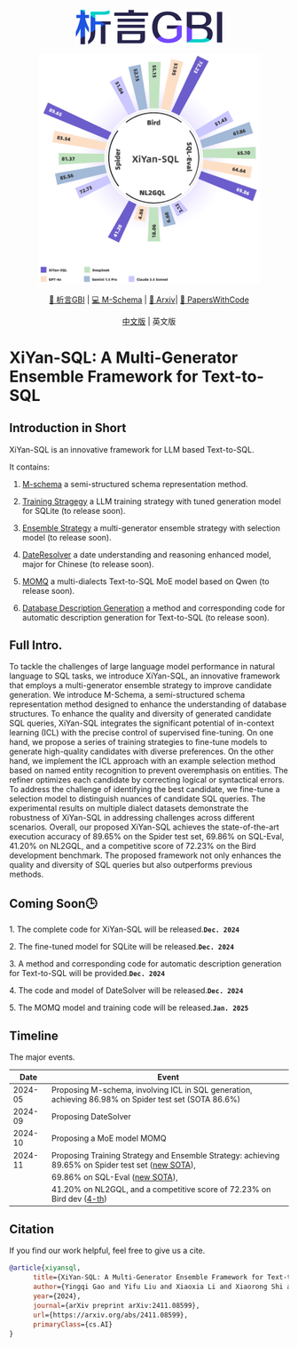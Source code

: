 <p align="center">
  <img src="https://raw.githubusercontent.com/XGenerationLab/XiYan-SQL/main/xiyanGBI.png" alt="image" />
</p>

<p align="center">
  <img src="https://raw.githubusercontent.com/XGenerationLab/XiYan-SQL/main/xiyansql.png" alt="image" width="400"/>
</p>


<div align="center">
  
[🤗 析言GBI](https://bailian.console.aliyun.com/xiyan) | 
[💻 M-Schema](https://github.com/XGenerationLab/M-Schema) | 
[📖 Arxiv](https://arxiv.org/abs/2411.08599)| 
[📄 PapersWithCode](https://paperswithcode.com/paper/xiyan-sql-a-multi-generator-ensemble)

</div>

<div align="center">

[中文版](https://github.com/XGenerationLab/XiYan-SQL/blob/main/README_zh.md) |
英文版

</div>

# XiYan-SQL: A Multi-Generator Ensemble Framework for Text-to-SQL

## Introduction in Short
XiYan-SQL is an innovative framework for LLM based Text-to-SQL. 

It contains:

1. [M-schema](https://github.com/XGenerationLab/M-Schema) a semi-structured schema representation method.

2. [Training Stragegy](https://github.com/XGenerationLab/XiYan-SQLite) a LLM training strategy with tuned generation model for SQLite (to release soon).

3. [Ensemble Strategy](https://github.com/XGenerationLab/XiYan-Selection) a multi-generator ensemble strategy with selection model (to release soon).

4. [DateResolver]([https://github.com/XGenerationLab/DateResolver](https://github.com/XGenerationLab/XiYan-DateResolver)) a date understanding and reasoning enhanced model, major for Chinese (to release soon).

5. [MOMQ](https://github.com/XGenerationLab/MoMQ) a multi-dialects Text-to-SQL MoE model based on Qwen (to release soon).

6. [Database Description Generation]([https://github.com/XGenerationLab/DBDescGen](https://github.com/XGenerationLab/XiYan-DBDescGen)) a method and corresponding code for automatic description generation for Text-to-SQL (to release soon).

## Full Intro.
To tackle the challenges of large language model performance in natural language to SQL tasks, we introduce XiYan-SQL, an innovative framework that employs a multi-generator ensemble strategy to improve candidate generation.
We introduce M-Schema, a semi-structured schema representation method designed to enhance the understanding of database structures.
To enhance the quality and diversity of generated candidate SQL queries, XiYan-SQL integrates the significant potential of in-context learning (ICL) with the precise control of supervised fine-tuning.
On one hand, we propose a series of training strategies to fine-tune models to generate high-quality candidates with diverse preferences.
On the other hand, we implement the ICL approach with an example selection method based on named entity recognition to prevent overemphasis on entities.
The refiner optimizes each candidate by correcting logical or syntactical errors.
To address the challenge of identifying the best candidate, we fine-tune a selection model to distinguish nuances of candidate SQL queries.
The experimental results on multiple dialect datasets demonstrate the robustness of XiYan-SQL in addressing challenges across different scenarios.
Overall, our proposed XiYan-SQL achieves the state-of-the-art execution accuracy of 89.65\% on the Spider test set, 69.86\% on SQL-Eval, 41.20\% on NL2GQL, and a competitive score of 72.23\% on the Bird development benchmark.
The proposed framework not only enhances the quality and diversity of SQL queries but also outperforms previous methods.


## Coming Soon🕒
<p>1. The complete code for XiYan-SQL will be released.<code><strong>Dec. 2024</strong></code></p>

<p>2. The fine-tuned model for SQLite will be released.<code><strong>Dec. 2024</strong></code></p>

<p>3. A method and corresponding code for automatic description generation for Text-to-SQL will be provided.<code><strong>Dec. 2024</strong></code></p>

<p>4. The code and model of DateSolver will be released.<code><strong>Dec. 2024</strong></code></p>

<p>5. The MOMQ model and training code will be released.<code><strong>Jan. 2025</strong></code></p>

## Timeline
The major events.

| Date     | Event                                                                                                                                                             |
|----------|-------------------------------------------------------------------------------------------------------------------------------------------------------------------|
| 2024-05  | Proposing M-schema, involving ICL in SQL generation, achieving 86.98% on Spider test set (SOTA 86.6%)                                                             |
| 2024-09  | Proposing DateSolver                                                                                                                                              |
| 2024-10  | Proposing a MoE model MOMQ                                                                                                                                       |
| 2024-11  | Proposing Training Strategy and Ensemble Strategy: achieving 89.65% on Spider test set ([new SOTA](https://paperswithcode.com/sota/text-to-sql-on-spider)),      |
|          | 69.86% on SQL-Eval ([new SOTA](https://paperswithcode.com/sota/text-to-sql-on-sql-eval-1)),                                                                        |
|          | 41.20% on NL2GQL, and a competitive score of 72.23% on Bird dev ([4-th](https://paperswithcode.com/sota/text-to-sql-on-bird-big-bench-for-large-scale))          |



## Citation
If you find our work helpful, feel free to give us a cite.
```bibtex
@article{xiyansql,
      title={XiYan-SQL: A Multi-Generator Ensemble Framework for Text-to-SQL}, 
      author={Yingqi Gao and Yifu Liu and Xiaoxia Li and Xiaorong Shi and Yin Zhu and Yiming Wang and Shiqi Li and Wei Li and Yuntao Hong and Zhiling Luo and Jinyang Gao and Liyu Mou and Yu Li},
      year={2024},
      journal={arXiv preprint arXiv:2411.08599},
      url={https://arxiv.org/abs/2411.08599},
      primaryClass={cs.AI}
}
```
